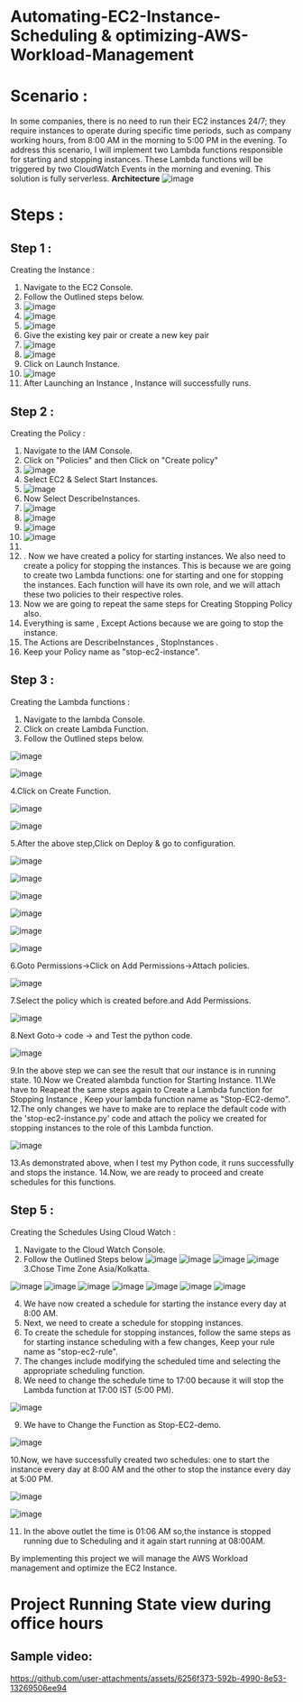 # Automating-EC2-Instance-Scheduling & optimizing-AWS-Workload-Management

# Scenario :
In some companies, there is no need to run their EC2 instances 24/7; they require instances to operate during specific time periods, such as company working hours, from 8:00 AM in the morning to 5:00 PM in the evening. To address this scenario, I will implement two Lambda functions responsible for starting and stopping instances. These Lambda functions will be triggered by two CloudWatch Events in the morning and evening. This solution is fully serverless.
**Architecture**
![image](https://github.com/user-attachments/assets/b83bf1f0-92ba-49b8-8e36-b34a9fee102f)

# Steps :
## Step 1 :

Creating the Instance :

1.	Navigate to the EC2 Console.
2.	Follow the Outlined steps below.
3.	![image](https://github.com/user-attachments/assets/e8f74af6-a2e0-4725-94fb-c13f39dcaa0d)
4.	![image](https://github.com/user-attachments/assets/e6e9885b-0e4e-42df-b3d6-9fe2377d0e9b)
5.	![image](https://github.com/user-attachments/assets/77c09f9e-d346-4c64-ab47-7cc2c3cf8399)
6.	Give the existing key pair or create a new key pair
7.	![image](https://github.com/user-attachments/assets/87f2b5a7-0103-42bd-ad99-149c475d4e6f)
8.	![image](https://github.com/user-attachments/assets/168d39ad-4147-4e8f-97a7-e334596cec08)
9.	Click on Launch Instance.
10.	![image](https://github.com/user-attachments/assets/3da62df9-fec9-4665-9350-00b452c62577)
11.	After Launching an Instance , Instance will successfully runs.

## Step 2 :

Creating the Policy :

1.	Navigate to the IAM Console.
2.	Click on "Policies" and then Click on "Create policy"
3.	![image](https://github.com/user-attachments/assets/d33ef625-4301-4779-9a79-44bf65f3be5c)
4.	Select EC2 & Select Start Instances.
5.	![image](https://github.com/user-attachments/assets/499fce22-1a29-478a-b6ee-c127d7feb54e)
6.	Now Select DescribeInstances.
7.	![image](https://github.com/user-attachments/assets/24e2c8a3-541f-458b-ad02-401048dee5b0)
8.	![image](https://github.com/user-attachments/assets/e68076ed-be40-4f6f-a730-d8ebbf97947a)
9.	![image](https://github.com/user-attachments/assets/d857eb66-051f-4993-a4a8-7df707a09b91)
10.	![image](https://github.com/user-attachments/assets/786c3131-0693-42ff-8f3e-f41abc550012)
11.	
12.	.  Now we have created a policy for starting instances. We also need to create a   policy for stopping the instances. This is because we are going to create two Lambda functions: one for starting and one for stopping the instances. Each function will have its own role, and we will attach these two policies to their respective roles.
13. Now we are going to repeat the same steps for Creating Stopping Policy also.
14. Everything is same , Except Actions because we are going to stop the instance.
15. The Actions are DescribeInstances , StopInstances .
16. Keep your Policy name as "stop-ec2-instance".

## Step 3 :
Creating the Lambda functions :
1.	Navigate to the lambda Console.
2.	Click on create Lambda Function.
3.	Follow the Outlined steps below.


![image](https://github.com/user-attachments/assets/12ce2828-d4e3-4519-b19c-8e1a5bd8235f)

![image](https://github.com/user-attachments/assets/ea3d2488-055b-4fe1-8504-d7f43cb82bbb)

4.Click on Create Function.

![image](https://github.com/user-attachments/assets/025f82fb-6b8e-4eb1-9484-0fdd6631bc9c)

![image](https://github.com/user-attachments/assets/7cb91724-9834-4730-b6d6-34651ce322c0)

5.After the above step,Click on Deploy & go to configuration.

![image](https://github.com/user-attachments/assets/82993068-39e6-43ed-b6d8-4611cb78913d)

![image](https://github.com/user-attachments/assets/7c0929ec-f17e-4c61-8da4-fe12c7b8889c)

![image](https://github.com/user-attachments/assets/ce41af9e-a4d2-4623-8a1c-4fa34a05e5b4)

![image](https://github.com/user-attachments/assets/ff093552-d736-4ca9-ae28-8757bb8ba926)

![image](https://github.com/user-attachments/assets/913fa2a9-eeb8-4a20-b14e-9e82e96d8ffd)

![image](https://github.com/user-attachments/assets/319099de-f601-4a61-987e-fe35c6f49368)

6.Goto Permissions->Click on Add Permissions->Attach policies.

![image](https://github.com/user-attachments/assets/8c02b2d9-19f7-4584-bfb3-4674d28cf5a4)

7.Select the policy which is created before.and Add Permissions.

![image](https://github.com/user-attachments/assets/297dbefe-1e6d-45be-854a-ebd5e2e1765b)

8.Next Goto-> code -> and Test the python code.

![image](https://github.com/user-attachments/assets/c4d85896-5669-4cf7-a3e2-b97b1e917b7c)

 
9.In the above step we can see the result that our instance is in running state.
10.Now we Created alambda function for Starting Instance.
11.We have to Reapeat the same steps again to Create a Lambda function for Stopping Instance , Keep your lambda function name as "Stop-EC2-demo".
12.The only changes we have to make are to replace the default code with the 'stop-ec2-instance.py' code and attach the policy we created for stopping instances to the role of this Lambda function.
 
 ![image](https://github.com/user-attachments/assets/16ecb520-9f5b-4473-82d7-fb0371615990)

13.As demonstrated above, when I test my Python code, it runs successfully and stops the instance.
14.Now, we are ready to proceed and create schedules for this functions.

## Step 5 :
Creating the Schedules Using Cloud Watch :
1.	Navigate to the Cloud Watch Console.
2.	Follow the Outlined Steps below
   ![image](https://github.com/user-attachments/assets/0e75d718-c46e-4ede-9272-fb8d38fcd325)
   ![image](https://github.com/user-attachments/assets/9e0668b7-03c1-473a-b4e6-76ba1f077354)
   ![image](https://github.com/user-attachments/assets/7c2d2427-b3bd-45fd-a5ab-01bdd7b4deea)
   ![image](https://github.com/user-attachments/assets/61267d8c-a753-4459-8e83-7ae7af239ca9)
3.Chose Time Zone Asia/Kolkatta.

   ![image](https://github.com/user-attachments/assets/bf532d57-56a3-42cb-b31a-4d2607383fc1)
   ![image](https://github.com/user-attachments/assets/1132ab43-413a-4c2f-a1a9-4614b640ad0a)
   ![image](https://github.com/user-attachments/assets/4d9e2d87-708a-4cb8-8c5f-6e1c1feb911c)
   ![image](https://github.com/user-attachments/assets/4f4b7bd2-af4c-4d1b-8b1e-f77d20429bf8)
   ![image](https://github.com/user-attachments/assets/ae0c4bd8-e33a-4331-9718-0028dda1f188)
   ![image](https://github.com/user-attachments/assets/36fdc229-69f9-40f8-8395-3461aa47e0cf)
   ![image](https://github.com/user-attachments/assets/14490ffb-9fd4-4aff-baa6-095820dc2379)
   
4.	We have now created a schedule for starting the instance every day at 8:00 AM.
5.	Next, we need to create a schedule for stopping instances.
6.	To create the schedule for stopping instances, follow the same steps as for starting instance scheduling with a few changes, Keep your rule name as "stop-ec2-rule".
7.	The changes include modifying the scheduled time and selecting the appropriate scheduling function.
8.	We need to change the schedule time to 17:00 because it will stop the Lambda function at 17:00 IST (5:00 PM).

   ![image](https://github.com/user-attachments/assets/de5508a0-7cc4-4a46-934e-4f061a79d91b)

9.	We have to Change the Function as Stop-EC2-demo.
    
   ![image](https://github.com/user-attachments/assets/7b2889a8-4876-4515-b569-033660b03838)

10.Now, we have successfully created two schedules: one to start the instance every day at 8:00 AM and the other to stop the instance every day at 5:00 PM.

   ![image](https://github.com/user-attachments/assets/274a4475-c7a2-4294-8d09-1e8196812d23)

   ![image](https://github.com/user-attachments/assets/077b8c12-7aee-404e-ac95-6e79ae45c3e6)
 
11.	 In the above outlet the time is 01:06 AM so,the instance is stopped running due to Scheduling and it again start running at 08:00AM.

By implementing this project we will manage the AWS Workload management and optimize the EC2 Instance.



# Project Running State view during office hours

## Sample video:

https://github.com/user-attachments/assets/6256f373-592b-4990-8e53-13269506ee94



   

   
















